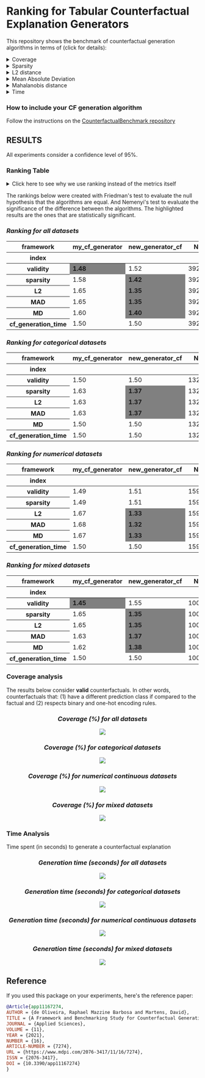 # Ranking for Tabular Counterfactual Explanation Generators

This repository shows the benchmark of counterfactual generation algorithms in terms of (click for details):

<details>
  <summary>Coverage</summary>

    how many factuals are converted to counterfactuals?

</details>

<details>
  <summary>Sparsity</summary>

    how many features are unchanged?

</details>

<details>
  <summary>L2 distance</summary>

    how far are the counterfactuals from the factual data?

</details>

<details>
  <summary>Mean Absolute Deviation</summary>

    how different are the counterfactuals from the factual data considering feature variations?

</details>

<details>
  <summary>Mahalanobis distance</summary>

    how different are the counterfactuals from the factual data considering the data distribution?

</details>

<details>
  <summary>Time</summary>

    how long does it take to generate a counterfactual?

</details>

### How to include your CF generation algorithm
Follow the instructions on the [CounterfactualBenchmark repository](https://github.com/ADMAntwerp/CounterfactualBenchmark)

## RESULTS

All experiments consider a confidence level of 95%.

### Ranking Table
<details>
  <summary>Click here to see why we use ranking instead of the metrics itself</summary>

Most metrics cannot be directly compared as each algorithm has a different coverage. For example, if one algorithm 
only creates a single counterfactual and has a sparsity of 90%, we cannot say it is better than another algorithm 
that creates 1 000 counterfactuals and with sparsity of 88%. Therefore, the ranking consider these cases, giving a
better picture of the algorithms' performance.

</details>

The rankings below were created with Friedman's test to evaluate the null hypothesis that the algorithms are equal.
And Nemenyi's test to evaluate the significance of the difference between the algorithms.
The highlighted results are the ones that are statistically significant.

<div style="font-style: italic;" markdown="1">

### Ranking for all datasets

</div>


<table id="T_b92a3">
  <thead>
    <tr>
      <th class="index_name level0" >framework</th>
      <th id="T_b92a3_level0_col0" class="col_heading level0 col0" >my_cf_generator</th>
      <th id="T_b92a3_level0_col1" class="col_heading level0 col1" >new_generator_cf</th>
      <th id="T_b92a3_level0_col2" class="col_heading level0 col2" >N</th>
    </tr>
    <tr>
      <th class="index_name level0" >index</th>
      <th class="blank col0" >&nbsp;</th>
      <th class="blank col1" >&nbsp;</th>
      <th class="blank col2" >&nbsp;</th>
    </tr>
  </thead>
  <tbody>
    <tr>
      <th id="T_b92a3_level0_row0" class="row_heading level0 row0" >validity</th>
      <td id="T_b92a3_row0_col0" style="background-color: gray; font-weight: bold;" class="data row0 col0" >1.48</td>
      <td id="T_b92a3_row0_col1" class="data row0 col1" >1.52</td>
      <td id="T_b92a3_row0_col2" class="data row0 col2" >3925</td>
    </tr>
    <tr>
      <th id="T_b92a3_level0_row1" class="row_heading level0 row1" >sparsity</th>
      <td id="T_b92a3_row1_col0" class="data row1 col0" >1.58</td>
      <td id="T_b92a3_row1_col1" style="background-color: gray; font-weight: bold;" class="data row1 col1" >1.42</td>
      <td id="T_b92a3_row1_col2" class="data row1 col2" >3925</td>
    </tr>
    <tr>
      <th id="T_b92a3_level0_row2" class="row_heading level0 row2" >L2</th>
      <td id="T_b92a3_row2_col0" class="data row2 col0" >1.65</td>
      <td id="T_b92a3_row2_col1" style="background-color: gray; font-weight: bold;" class="data row2 col1" >1.35</td>
      <td id="T_b92a3_row2_col2" class="data row2 col2" >3925</td>
    </tr>
    <tr>
      <th id="T_b92a3_level0_row3" class="row_heading level0 row3" >MAD</th>
      <td id="T_b92a3_row3_col0" class="data row3 col0" >1.65</td>
      <td id="T_b92a3_row3_col1" style="background-color: gray; font-weight: bold;" class="data row3 col1" >1.35</td>
      <td id="T_b92a3_row3_col2" class="data row3 col2" >3925</td>
    </tr>
    <tr>
      <th id="T_b92a3_level0_row4" class="row_heading level0 row4" >MD</th>
      <td id="T_b92a3_row4_col0" class="data row4 col0" >1.60</td>
      <td id="T_b92a3_row4_col1" style="background-color: gray; font-weight: bold;" class="data row4 col1" >1.40</td>
      <td id="T_b92a3_row4_col2" class="data row4 col2" >3925</td>
    </tr>
    <tr>
      <th id="T_b92a3_level0_row5" class="row_heading level0 row5" >cf_generation_time</th>
      <td id="T_b92a3_row5_col0" class="data row5 col0" >1.50</td>
      <td id="T_b92a3_row5_col1" class="data row5 col1" >1.50</td>
      <td id="T_b92a3_row5_col2" class="data row5 col2" >3925</td>
    </tr>
  </tbody>
</table>


<div style="font-style: italic;" markdown="1">

### Ranking for categorical datasets

</div>


<table id="T_49348">
  <thead>
    <tr>
      <th class="index_name level0" >framework</th>
      <th id="T_49348_level0_col0" class="col_heading level0 col0" >my_cf_generator</th>
      <th id="T_49348_level0_col1" class="col_heading level0 col1" >new_generator_cf</th>
      <th id="T_49348_level0_col2" class="col_heading level0 col2" >N</th>
    </tr>
    <tr>
      <th class="index_name level0" >index</th>
      <th class="blank col0" >&nbsp;</th>
      <th class="blank col1" >&nbsp;</th>
      <th class="blank col2" >&nbsp;</th>
    </tr>
  </thead>
  <tbody>
    <tr>
      <th id="T_49348_level0_row0" class="row_heading level0 row0" >validity</th>
      <td id="T_49348_row0_col0" class="data row0 col0" >1.50</td>
      <td id="T_49348_row0_col1" class="data row0 col1" >1.50</td>
      <td id="T_49348_row0_col2" class="data row0 col2" >1327</td>
    </tr>
    <tr>
      <th id="T_49348_level0_row1" class="row_heading level0 row1" >sparsity</th>
      <td id="T_49348_row1_col0" class="data row1 col0" >1.63</td>
      <td id="T_49348_row1_col1" style="background-color: gray; font-weight: bold;" class="data row1 col1" >1.37</td>
      <td id="T_49348_row1_col2" class="data row1 col2" >1327</td>
    </tr>
    <tr>
      <th id="T_49348_level0_row2" class="row_heading level0 row2" >L2</th>
      <td id="T_49348_row2_col0" class="data row2 col0" >1.63</td>
      <td id="T_49348_row2_col1" style="background-color: gray; font-weight: bold;" class="data row2 col1" >1.37</td>
      <td id="T_49348_row2_col2" class="data row2 col2" >1327</td>
    </tr>
    <tr>
      <th id="T_49348_level0_row3" class="row_heading level0 row3" >MAD</th>
      <td id="T_49348_row3_col0" class="data row3 col0" >1.63</td>
      <td id="T_49348_row3_col1" style="background-color: gray; font-weight: bold;" class="data row3 col1" >1.37</td>
      <td id="T_49348_row3_col2" class="data row3 col2" >1327</td>
    </tr>
    <tr>
      <th id="T_49348_level0_row4" class="row_heading level0 row4" >MD</th>
      <td id="T_49348_row4_col0" class="data row4 col0" >1.50</td>
      <td id="T_49348_row4_col1" class="data row4 col1" >1.50</td>
      <td id="T_49348_row4_col2" class="data row4 col2" >1327</td>
    </tr>
    <tr>
      <th id="T_49348_level0_row5" class="row_heading level0 row5" >cf_generation_time</th>
      <td id="T_49348_row5_col0" class="data row5 col0" >1.50</td>
      <td id="T_49348_row5_col1" class="data row5 col1" >1.50</td>
      <td id="T_49348_row5_col2" class="data row5 col2" >1327</td>
    </tr>
  </tbody>
</table>


<div style="font-style: italic;" markdown="1">

### Ranking for numerical datasets

</div>


<table id="T_0bf03">
  <thead>
    <tr>
      <th class="index_name level0" >framework</th>
      <th id="T_0bf03_level0_col0" class="col_heading level0 col0" >my_cf_generator</th>
      <th id="T_0bf03_level0_col1" class="col_heading level0 col1" >new_generator_cf</th>
      <th id="T_0bf03_level0_col2" class="col_heading level0 col2" >N</th>
    </tr>
    <tr>
      <th class="index_name level0" >index</th>
      <th class="blank col0" >&nbsp;</th>
      <th class="blank col1" >&nbsp;</th>
      <th class="blank col2" >&nbsp;</th>
    </tr>
  </thead>
  <tbody>
    <tr>
      <th id="T_0bf03_level0_row0" class="row_heading level0 row0" >validity</th>
      <td id="T_0bf03_row0_col0" class="data row0 col0" >1.49</td>
      <td id="T_0bf03_row0_col1" class="data row0 col1" >1.51</td>
      <td id="T_0bf03_row0_col2" class="data row0 col2" >1598</td>
    </tr>
    <tr>
      <th id="T_0bf03_level0_row1" class="row_heading level0 row1" >sparsity</th>
      <td id="T_0bf03_row1_col0" class="data row1 col0" >1.49</td>
      <td id="T_0bf03_row1_col1" class="data row1 col1" >1.51</td>
      <td id="T_0bf03_row1_col2" class="data row1 col2" >1598</td>
    </tr>
    <tr>
      <th id="T_0bf03_level0_row2" class="row_heading level0 row2" >L2</th>
      <td id="T_0bf03_row2_col0" class="data row2 col0" >1.67</td>
      <td id="T_0bf03_row2_col1" style="background-color: gray; font-weight: bold;" class="data row2 col1" >1.33</td>
      <td id="T_0bf03_row2_col2" class="data row2 col2" >1598</td>
    </tr>
    <tr>
      <th id="T_0bf03_level0_row3" class="row_heading level0 row3" >MAD</th>
      <td id="T_0bf03_row3_col0" class="data row3 col0" >1.68</td>
      <td id="T_0bf03_row3_col1" style="background-color: gray; font-weight: bold;" class="data row3 col1" >1.32</td>
      <td id="T_0bf03_row3_col2" class="data row3 col2" >1598</td>
    </tr>
    <tr>
      <th id="T_0bf03_level0_row4" class="row_heading level0 row4" >MD</th>
      <td id="T_0bf03_row4_col0" class="data row4 col0" >1.67</td>
      <td id="T_0bf03_row4_col1" style="background-color: gray; font-weight: bold;" class="data row4 col1" >1.33</td>
      <td id="T_0bf03_row4_col2" class="data row4 col2" >1598</td>
    </tr>
    <tr>
      <th id="T_0bf03_level0_row5" class="row_heading level0 row5" >cf_generation_time</th>
      <td id="T_0bf03_row5_col0" class="data row5 col0" >1.50</td>
      <td id="T_0bf03_row5_col1" class="data row5 col1" >1.50</td>
      <td id="T_0bf03_row5_col2" class="data row5 col2" >1598</td>
    </tr>
  </tbody>
</table>


<div style="font-style: italic;" markdown="1">

### Ranking for mixed datasets

</div>


<table id="T_bd459">
  <thead>
    <tr>
      <th class="index_name level0" >framework</th>
      <th id="T_bd459_level0_col0" class="col_heading level0 col0" >my_cf_generator</th>
      <th id="T_bd459_level0_col1" class="col_heading level0 col1" >new_generator_cf</th>
      <th id="T_bd459_level0_col2" class="col_heading level0 col2" >N</th>
    </tr>
    <tr>
      <th class="index_name level0" >index</th>
      <th class="blank col0" >&nbsp;</th>
      <th class="blank col1" >&nbsp;</th>
      <th class="blank col2" >&nbsp;</th>
    </tr>
  </thead>
  <tbody>
    <tr>
      <th id="T_bd459_level0_row0" class="row_heading level0 row0" >validity</th>
      <td id="T_bd459_row0_col0" style="background-color: gray; font-weight: bold;" class="data row0 col0" >1.45</td>
      <td id="T_bd459_row0_col1" class="data row0 col1" >1.55</td>
      <td id="T_bd459_row0_col2" class="data row0 col2" >1000</td>
    </tr>
    <tr>
      <th id="T_bd459_level0_row1" class="row_heading level0 row1" >sparsity</th>
      <td id="T_bd459_row1_col0" class="data row1 col0" >1.65</td>
      <td id="T_bd459_row1_col1" style="background-color: gray; font-weight: bold;" class="data row1 col1" >1.35</td>
      <td id="T_bd459_row1_col2" class="data row1 col2" >1000</td>
    </tr>
    <tr>
      <th id="T_bd459_level0_row2" class="row_heading level0 row2" >L2</th>
      <td id="T_bd459_row2_col0" class="data row2 col0" >1.65</td>
      <td id="T_bd459_row2_col1" style="background-color: gray; font-weight: bold;" class="data row2 col1" >1.35</td>
      <td id="T_bd459_row2_col2" class="data row2 col2" >1000</td>
    </tr>
    <tr>
      <th id="T_bd459_level0_row3" class="row_heading level0 row3" >MAD</th>
      <td id="T_bd459_row3_col0" class="data row3 col0" >1.63</td>
      <td id="T_bd459_row3_col1" style="background-color: gray; font-weight: bold;" class="data row3 col1" >1.37</td>
      <td id="T_bd459_row3_col2" class="data row3 col2" >1000</td>
    </tr>
    <tr>
      <th id="T_bd459_level0_row4" class="row_heading level0 row4" >MD</th>
      <td id="T_bd459_row4_col0" class="data row4 col0" >1.62</td>
      <td id="T_bd459_row4_col1" style="background-color: gray; font-weight: bold;" class="data row4 col1" >1.38</td>
      <td id="T_bd459_row4_col2" class="data row4 col2" >1000</td>
    </tr>
    <tr>
      <th id="T_bd459_level0_row5" class="row_heading level0 row5" >cf_generation_time</th>
      <td id="T_bd459_row5_col0" class="data row5 col0" >1.50</td>
      <td id="T_bd459_row5_col1" class="data row5 col1" >1.50</td>
      <td id="T_bd459_row5_col2" class="data row5 col2" >1000</td>
    </tr>
  </tbody>
</table>



### Coverage analysis

The results below consider **valid** counterfactuals. In other words, counterfactuals that: (1) have a different prediction class if compared to the factual and (2) respects binary and one-hot encoding rules.

<div style="font-style: italic; text-align: center;" markdown="1">

### Coverage (%) for all datasets

</div>

<p align="center">
<img src="./charts/validity_chart_all.png">
</p>

<div style="font-style: italic; text-align: center;" markdown="1">

### Coverage (%) for categorical datasets

</div>

<p align="center">
<img src="./charts/validity_chart_cat.png">
</p>

<div style="font-style: italic; text-align: center;" markdown="1">

### Coverage (%) for numerical continuous datasets

</div>

<p align="center">
<img src="./charts/validity_chart_num.png">
</p>

<div style="font-style: italic; text-align: center;" markdown="1">

### Coverage (%) for mixed datasets

</div>

<p align="center">
<img src="./charts/validity_chart_mix.png">
</p>

### Time Analysis
Time spent (in seconds) to generate a counterfactual explanation

<div style="font-style: italic; text-align: center;" markdown="1">

### Generation time (seconds) for all datasets

</div>

<p align="center">
<img src="./charts/cf_generation_time_chart_all.png">
</p>

<div style="font-style: italic; text-align: center;" markdown="1">

### Generation time (seconds) for categorical datasets

</div>

<p align="center">
<img src="./charts/cf_generation_time_chart_cat.png">
</p>

<div style="font-style: italic; text-align: center;" markdown="1">

### Generation time (seconds) for numerical continuous datasets

</div>

<p align="center">
<img src="./charts/cf_generation_time_chart_num.png">
</p>

<div style="font-style: italic; text-align: center;" markdown="1">

### Generation time (seconds) for mixed datasets

</div>

<p align="center">
<img src="./charts/cf_generation_time_chart_mix.png">
</p>



## Reference
If you used this package on your experiments, here's the reference paper:
```bibtex
@Article{app11167274,
AUTHOR = {de Oliveira, Raphael Mazzine Barbosa and Martens, David},
TITLE = {A Framework and Benchmarking Study for Counterfactual Generating Methods on Tabular Data},
JOURNAL = {Applied Sciences},
VOLUME = {11},
YEAR = {2021},
NUMBER = {16},
ARTICLE-NUMBER = {7274},
URL = {https://www.mdpi.com/2076-3417/11/16/7274},
ISSN = {2076-3417},
DOI = {10.3390/app11167274}
}
```

